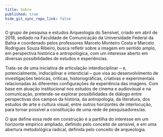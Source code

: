 ```yaml
---
title: Sobre
published: true
hide_git_sync_repo_link: false
---
```


O grupo de pesquisa e estudos Arqueologia do Sensível, criado em abril de 2018, sediado na Faculdade de Comunicação da Universidade Federal da Bahia e coordenado pelos professores Marcelo Monteiro Costa e Marcelo Rodrigues Souza Ribeiro, busca refletir sobre a imagem em sentido amplo, em perspectiva histórica e antropológica, com um interesse aberto em diversas possibilidades de estudos e experiências.

Trata-se de uma iniciativa de articulação interdisciplinar – e, potencialmente, indisciplinar e intersticial – que visa ao desenvolvimento de investigações teóricas, críticas, historiográficas, criativas e experimentais relacionadas às diferentes configurações da experiência das imagens. Com base em atuação institucional nos estudos de cinema e audiovisual e na comunicação, pretende-se explorar possibilidades de diálogo entre perspectivas dos campos da história, da antropologia, da literatura, dos estudos de arte e cultura visual, entre outros horizontes de interlocução, para tornar possível a constituição de uma rede de pesquisadores/as.

O que define essa rede em construção é a partilha do interesse em um horizonte empírico ampliado, definido pelo conceito de sensível, e em uma abertura metodológica radical, definida pelo conceito de arqueologia.